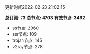 更新时间2022-02-23 21:02:15

**总订阅: 73**
**总节点: 4703**
**有效节点: 3492**
- ss节点: 2960
- ssr节点: 109
- trojan节点: 145
- v2ray节点: 278
